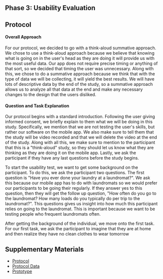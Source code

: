 ## Phase 3: Usability Evaluation

## Protocol

#### Overall Approach
For our protocol, we decided to go with a think-aloud summative approach. We chose to use a think-aloud approach because we believe that knowing what is going on in the user's head as they are doing it will provide us with the most useful data. Our app does not require precise timing or anything of that sort, so we decided that timing the user was unnecessary. Along with this, we chose to do a summative approach because we think that with the type of data we will be collecting, it will yield the best results. We will have lots of descriptive data by the end of the study, so a summative approach allows us to analyze all that data at the end and make any necessary changes to the design that the users disliked.

#### Question and Task Explanation

Our protocol begins with a standard introduction. Following the user giving informed consent, we briefly explain to them what we will be doing in this study. Specifically, we mention that we are not testing the user's skills, but rather our software on the mobile app. We also make sure to tell them that the study will be video recorded and that we will delete the video at the end of the study. Along with all this, we make sure to mention to the participant that this is a "think-aloud" study, so they should let us know what they are thinking as they are doing it on the mobile app. Lastly, we ask the participant if they have any last questions before the study begins.

To start the usability test, we want to get some background on the participant. To do this, we ask the participant two questions. The first question is "Have you ever done your laundry at a laundromat?". We ask this because our mobile app has to do with laundromats so we would prefer our participants to be going their regularly. If they answer yes to this question, then they will get the follow up question, "How often do you go to the laundromat?
How many loads do you typically do per trip to the laundromat?". This questions gives us insight into how much this participant relies on going to the laundromat. This is important because we want to be testing people who frequent laundromats often.

After getting the background of the individual, we move onto the first task. For our first task, we ask the participant to imagine that they are at home and then realize they have no clean clothes to wear tomorrow


## Supplementary Materials

* [Protocol](SupportingMaterials/Protocol.pdf)
* [Protocol Data](https://docs.google.com/spreadsheets/d/1nFU7jRKpZCLWjEWGuDZvNMgjDiB2P7lUNMw48olUvVg/edit?usp=sharing)
* [Prototype](https://xd.adobe.com/view/72935f84-d459-4b12-a4e3-f2c125af0e65-27c0/)
